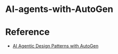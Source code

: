 # AI-agents-with-AutoGen


# Reference
- [AI Agentic Design Patterns with AutoGen](https://www.deeplearning.ai/short-courses/ai-agentic-design-patterns-with-autogen/)